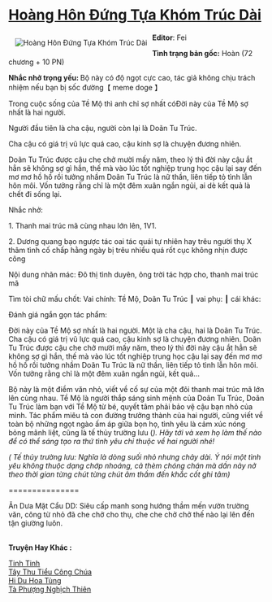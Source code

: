 <a href="https://utruyen.com/hoang-hon-dung-tua-khom-truc-dai/18742/" title="Hoàng Hôn Đứng Tựa Khóm Trúc Dài"><h1>Hoàng Hôn Đứng Tựa Khóm Trúc Dài</h1></a><div style="display:table"><img align="right" style="float: left; padding: 10px;" src="https://utruyen.com/images/story/200x260/hoang-hon-dung-tua-khom-truc-dai.jpg" alt="Hoàng Hôn Đứng Tựa Khóm Trúc Dài"><b>Editor</b>: Fei<p></p><b>Tình trạng bản gốc:</b> Hoàn (72 chương + 10 PN)<p></p><b>Nhắc nhở trọng yếu: </b>Bộ này có độ ngọt cực cao, tác giả không chịu trách nhiệm nếu bạn bị sốc đường【 meme doge 】<p></p>Trong cuộc sống của Tề Mộ thì anh chỉ sợ nhất cóĐời này của Tề Mộ sợ nhất là hai người.<p></p>Người đầu tiên là cha cậu, người còn lại là Doãn Tu Trúc.<p></p>Cha cậu có giá trị vũ lực quá cao, cậu kinh sợ là chuyện đương nhiên.<p></p>Doãn Tu Trúc được cậu che chở mười mấy năm, theo lý thì đời này cậu ắt hẳn sẽ không sợ gì hắn, thế mà vào lúc tốt nghiệp trung học cậu lại say đến mơ mơ hồ hồ rồi tưởng nhầm Doãn Tu Trúc là nữ thần, liên tiếp tỏ tình lẫn hôn môi. Vốn tưởng rằng chỉ là một đêm xuân ngắn ngủi, ai dè kết quả là chết đi sống lại.<p></p>Nhắc nhở:<p></p>1. Thanh mai trúc mã cùng nhau lớn lên, 1V1.<p></p>2. Dương quang bạo ngược tác oai tác quái tự nhiên hay trêu người thụ X thâm tình cố chấp hằng ngày bị trêu nhiều quá rốt cục không nhịn được công<p></p>Nội dung nhãn mác: Đô thị tình duyên, ông trời tác hợp cho, thanh mai trúc mã<p></p>Tìm tòi chữ mấu chốt: Vai chính: Tề Mộ, Doãn Tu Trúc ┃ vai phụ: ┃ cái khác:<p></p>Đánh giá ngắn gọn tác phẩm:<p></p>Đời này của Tề Mộ sợ nhất là hai người. Một là cha cậu, hai là Doãn Tu Trúc. Cha cậu có giá trị vũ lực quá cao, cậu kinh sợ là chuyện đương nhiên. Doãn Tu Trúc được cậu che chở mười mấy năm, theo lý thì đời này cậu ắt hẳn sẽ không sợ gì hắn, thế mà vào lúc tốt nghiệp trung học cậu lại say đến mơ mơ hồ hồ rồi tưởng nhầm Doãn Tu Trúc là nữ thần, liên tiếp tỏ tình lẫn hôn môi. Vốn tưởng rằng chỉ là một đêm xuân ngắn ngủi, kết quả…<p></p>Bộ này là một điềm văn nhỏ, viết về cố sự của một đôi thanh mai trúc mã lớn lên cùng nhau. Tề Mộ là người thắp sáng sinh mệnh của Doãn Tu Trúc, Doãn Tu Trúc làm bạn với Tề Mộ từ bé, quyết tâm phải bảo vệ cậu bạn nhỏ của mình. Tác phẩm miêu tả con đường trưởng thành của hai người, cũng viết về toàn bộ những ngọt ngào ấm áp giữa bọn họ, tình yêu là cảm xúc nóng bỏng mãnh liệt, cũng là tế thủy trường lưu (*). Hãy tới và xem họ làm thế nào để có thể sáng tạo ra thứ tình yêu chỉ thuộc về hai người nhé!<p></p><em>(* Tế thủy trường lưu: Nghĩa là dòng suối nhỏ nhưng chảy dài. Ý nói một tình yêu không thuộc dạng chớp nhoáng, cả thèm chóng chán mà dần nảy nở theo thời gian từng chút từng chút âm thầm đến khắc cốt ghi tâm)</em><p></p>===============<p></p>Ăn Dưa Mặt Cẩu DD: Siêu cấp manh song hướng thầm mến vườn trường văn, công từ nhỏ đã che chở cho thụ, che che chở chở thế nào lại lên đến tận giường luôn.</div><p><br><b>Truyện Hay Khác :</b></p><a href="https://utruyen.com/tinh-tinh/19408/" alt="Tinh Tinh">Tinh Tinh</a><br/><a href="https://github.com/quanluxury/truyenhot/tree/master/truyenhay/7100/" alt="Tây Thu Tiểu Công Chúa">Tây Thu Tiểu Công Chúa</a><br/><a href="https://github.com/quanluxury/truyenhot/tree/master/truyenhay/309/" alt="Hi Du Hoa Tùng">Hi Du Hoa Tùng</a><br/><a href="https://truyenhot2020.wordpress.com/2019/12/11/ta-phuong-nghich-thien/" alt="Tà Phượng Nghịch Thiên">Tà Phượng Nghịch Thiên</a><br/>